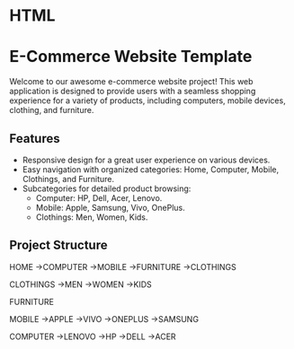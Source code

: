 # HTML
# E-Commerce Website Template

Welcome to our awesome e-commerce website project! This web application is designed to provide users with a seamless shopping experience for a variety of products, including computers, mobile devices, clothing, and furniture.

## Features
- Responsive design for a great user experience on various devices.
- Easy navigation with organized categories: Home, Computer, Mobile, Clothings, and Furniture.
- Subcategories for detailed product browsing: 
  - Computer: HP, Dell, Acer, Lenovo.
  - Mobile: Apple, Samsung, Vivo, OnePlus.
  - Clothings: Men, Women, Kids.

## Project Structure
HOME
->COMPUTER
->MOBILE
->FURNITURE
->CLOTHINGS

CLOTHINGS
->MEN
->WOMEN
->KIDS

FURNITURE

MOBILE
->APPLE
->VIVO
->ONEPLUS
->SAMSUNG

COMPUTER
->LENOVO
->HP
->DELL
->ACER
